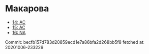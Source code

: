 # Макарова
- [14: AC](14.md)
- [15: AC](15.md)
- [16: NA](16.md)

Commit: becfb157d783d20859ecd1e7a86bfa2d268bb5f8
 fetched at: 20201006-233229
